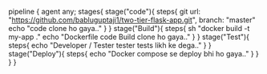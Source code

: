 pipeline {
    agent any;
    stages{
        stage("code"){
            steps{
             git url: "https://github.com/babluguptaji1/two-tier-flask-app.git", branch: "master"
                echo "code clone ho gaya.."
            }
        }
        stage("Build"){
            steps{
            sh "docker build -t my-app ."
                echo "Dockerfile code Build clone ho gaya.."
            }
        }
        stage("Test"){
            steps{
                echo "Developer / Tester tester tests likh ke dega.."
            }
        }
        stage("Deploy"){
            steps{
                echo "Docker compose se deploy bhi ho gaya.."
            }
        }
    }
}
